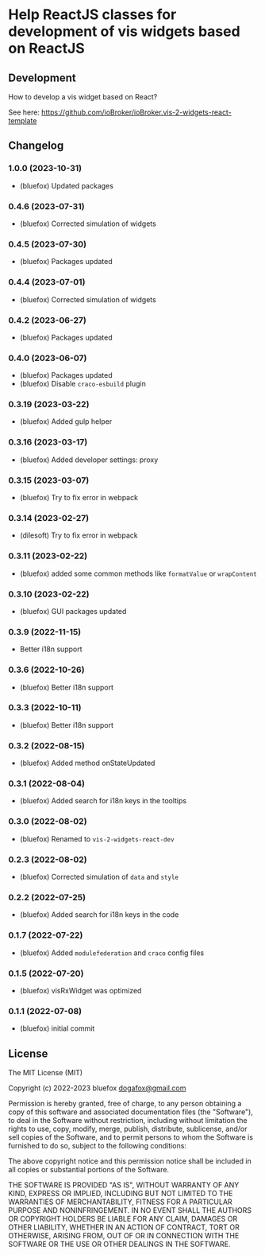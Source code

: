 # Help ReactJS classes for development of vis widgets based on ReactJS

## Development
How to develop a vis widget based on React?

See here: https://github.com/ioBroker/ioBroker.vis-2-widgets-react-template

<!--
	Placeholder for the next version (at the beginning of the line):
	### **WORK IN PROGRESS**
-->

## Changelog
### 1.0.0 (2023-10-31)
* (bluefox) Updated packages

### 0.4.6 (2023-07-31)
* (bluefox) Corrected simulation of widgets

### 0.4.5 (2023-07-30)
* (bluefox) Packages updated

### 0.4.4 (2023-07-01)
* (bluefox) Corrected simulation of widgets

### 0.4.2 (2023-06-27)
* (bluefox) Packages updated

### 0.4.0 (2023-06-07)
* (bluefox) Packages updated
* (bluefox) Disable `craco-esbuild` plugin

### 0.3.19 (2023-03-22)
* (bluefox) Added gulp helper

### 0.3.16 (2023-03-17)
* (bluefox) Added developer settings: proxy

### 0.3.15 (2023-03-07)
* (bluefox) Try to fix error in webpack

### 0.3.14 (2023-02-27)
* (dilesoft) Try to fix error in webpack

### 0.3.11 (2023-02-22)
* (bluefox) added some common methods like `formatValue` or `wrapContent`

### 0.3.10 (2023-02-22)
* (bluefox) GUI packages updated

### 0.3.9 (2022-11-15)
* Better i18n support

### 0.3.6 (2022-10-26)
* (bluefox) Better i18n support

### 0.3.3 (2022-10-11)
* (bluefox) Better i18n support

### 0.3.2 (2022-08-15)
* (bluefox) Added method onStateUpdated

### 0.3.1 (2022-08-04)
* (bluefox) Added search for i18n keys in the tooltips

### 0.3.0 (2022-08-02)
* (bluefox) Renamed to `vis-2-widgets-react-dev`

### 0.2.3 (2022-08-02)
* (bluefox) Corrected simulation of `data` and `style`

### 0.2.2 (2022-07-25)
* (bluefox) Added search for i18n keys in the code

### 0.1.7 (2022-07-22)
* (bluefox) Added `modulefederation` and `craco` config files

### 0.1.5 (2022-07-20)
* (bluefox) visRxWidget was optimized

### 0.1.1 (2022-07-08)
* (bluefox) initial commit

## License
The MIT License (MIT)

Copyright (c) 2022-2023 bluefox <dogafox@gmail.com>

Permission is hereby granted, free of charge, to any person obtaining a copy
of this software and associated documentation files (the "Software"), to deal
in the Software without restriction, including without limitation the rights
to use, copy, modify, merge, publish, distribute, sublicense, and/or sell
copies of the Software, and to permit persons to whom the Software is
furnished to do so, subject to the following conditions:

The above copyright notice and this permission notice shall be included in all
copies or substantial portions of the Software.

THE SOFTWARE IS PROVIDED "AS IS", WITHOUT WARRANTY OF ANY KIND, EXPRESS OR
IMPLIED, INCLUDING BUT NOT LIMITED TO THE WARRANTIES OF MERCHANTABILITY,
FITNESS FOR A PARTICULAR PURPOSE AND NONINFRINGEMENT. IN NO EVENT SHALL THE
AUTHORS OR COPYRIGHT HOLDERS BE LIABLE FOR ANY CLAIM, DAMAGES OR OTHER
LIABILITY, WHETHER IN AN ACTION OF CONTRACT, TORT OR OTHERWISE, ARISING FROM,
OUT OF OR IN CONNECTION WITH THE SOFTWARE OR THE USE OR OTHER DEALINGS IN THE
SOFTWARE.

